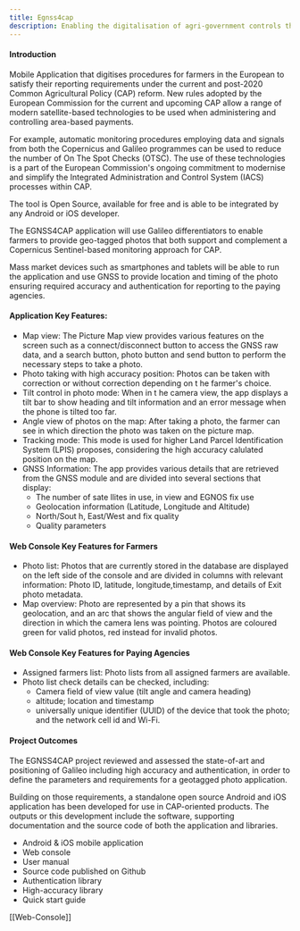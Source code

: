 ```yaml
---
title: Egnss4cap 
description: Enabling the digitalisation of agri-government controls through Galileo & EGNOS
---
```

#### Introduction
Mobile Application that digitises procedures for farmers in the European to satisfy their reporting requirements under the current and post-2020 Common Agricultural Policy (CAP) reform. New rules adopted by the European Commission for the current and upcoming CAP allow a range of modern satellite-based technologies to be used when administering and controlling area-based payments. 

For example, automatic monitoring procedures employing data and signals from both the Copernicus and Galileo programmes can be used to reduce the number of On The Spot Checks (OTSC). 
The use of these technologies is a part of the European Commission's ongoing commitment to modernise and simplify the Integrated Administration and Control System (IACS) processes within CAP.

The tool is Open Source, available for free and is able to be integrated by any Android or iOS developer. 

The EGNSS4CAP application will use Galileo differentiators to enable farmers to provide geo-tagged photos that both support and complement a Copernicus Sentinel-based monitoring approach for CAP. 

Mass market devices such as smartphones and tablets will be able to run the application and use GNSS to provide location and timing of the photo ensuring required accuracy and authentication for reporting to the paying agencies.

#### Application Key Features:
* Map view: The Picture Map view provides various features on the screen such as a connect/disconnect button to access the GNSS raw data, and a search button, photo button and send button to perform the necessary steps to take a photo.
* Photo taking with high accuracy position: Photos can be taken with correction or without correction depending on t he farmer's choice.
* Tilt control in photo mode: When in t he camera view, the app displays a tilt bar to show heading and tilt information and an error message when the phone is tilted too far.
* Angle view of photos on the map: After taking a photo, the farmer can see in which direction the photo was taken on the picture map.
* Tracking mode: This mode is used for higher Land Parcel ldentification
System (LPIS) proposes, considering the high accuracy calulated position on the map.
* GNSS Information: The app provides various details that are retrieved from the GNSS module and are divided into several sections that display:
    * The number of sate llites in use, in view and EGNOS fix use
    * Geolocation information (Latitude, Longitude and Altitude)
    * North/Sout h, East/West and fix quality
    * Quality parameters

#### Web Console Key Features for Farmers
* Photo list: Photos that are currently stored in the database are displayed on the left side of the console and are divided in columns with relevant information: Photo ID, latitude, longitude,timestamp, and details of Exit photo metadata.
* Map overview: Photo are represented by a pin that shows its geolocation, and an arc that shows the angular field of view and the direction in which the camera lens was pointing. Photos are coloured green for valid photos, red instead for invalid
photos.

#### Web Console Key Features for Paying Agencies
* Assigned farmers list: Photo lists from all assigned farmers are available.
* Photo list check details can be checked, including:
    * Camera field of view value (tilt angle and camera heading)
    * altitude; location and timestamp
    * universally unique identifier (UUID) of the device that took the photo; and the network cell id and Wi-Fi.

#### Project Outcomes
The EGNSS4CAP project reviewed and assessed the state-of-art and positioning of Galileo including high accuracy and authentication, in order to define the parameters and requirements for a geotagged photo application. 

Building on those requirements, a standalone open source Android and iOS application has been developed for use in CAP-oriented products. The outputs or this development include the software, supporting documentation and the source code of both the application and libraries.

* Android & iOS mobile application
* Web console
* User manual
* Source code published on Github
* Authentication library
* High-accuracy library
* Quick start guide

[[Web-Console]]